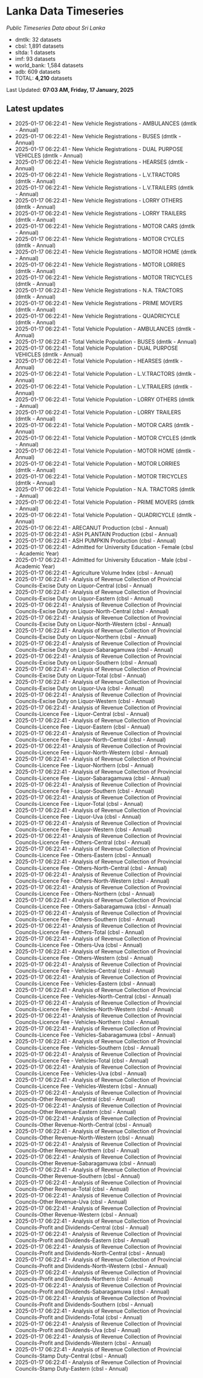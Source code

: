 # Lanka Data Timeseries
*Public Timeseries Data about Sri Lanka*

* dmtlk: 32 datasets
* cbsl: 1,891 datasets
* sltda: 1 datasets
* imf: 93 datasets
* world_bank: 1,584 datasets
* adb: 609 datasets
* TOTAL: **4,210** datasets

Last Updated: **07:03 AM, Friday, 17 January, 2025**

## Latest updates

* 2025-01-17 06:22:41 - New Vehicle Registrations - AMBULANCES (dmtlk - Annual)
* 2025-01-17 06:22:41 - New Vehicle Registrations - BUSES (dmtlk - Annual)
* 2025-01-17 06:22:41 - New Vehicle Registrations - DUAL PURPOSE VEHICLES (dmtlk - Annual)
* 2025-01-17 06:22:41 - New Vehicle Registrations - HEARSES (dmtlk - Annual)
* 2025-01-17 06:22:41 - New Vehicle Registrations - L.V.TRACTORS (dmtlk - Annual)
* 2025-01-17 06:22:41 - New Vehicle Registrations - L.V.TRAILERS (dmtlk - Annual)
* 2025-01-17 06:22:41 - New Vehicle Registrations - LORRY OTHERS (dmtlk - Annual)
* 2025-01-17 06:22:41 - New Vehicle Registrations - LORRY TRAILERS (dmtlk - Annual)
* 2025-01-17 06:22:41 - New Vehicle Registrations - MOTOR CARS (dmtlk - Annual)
* 2025-01-17 06:22:41 - New Vehicle Registrations - MOTOR CYCLES (dmtlk - Annual)
* 2025-01-17 06:22:41 - New Vehicle Registrations - MOTOR HOME (dmtlk - Annual)
* 2025-01-17 06:22:41 - New Vehicle Registrations - MOTOR LORRIES (dmtlk - Annual)
* 2025-01-17 06:22:41 - New Vehicle Registrations - MOTOR TRICYCLES (dmtlk - Annual)
* 2025-01-17 06:22:41 - New Vehicle Registrations - N.A. TRACTORS (dmtlk - Annual)
* 2025-01-17 06:22:41 - New Vehicle Registrations - PRIME MOVERS (dmtlk - Annual)
* 2025-01-17 06:22:41 - New Vehicle Registrations - QUADRICYCLE (dmtlk - Annual)
* 2025-01-17 06:22:41 - Total Vehicle Population - AMBULANCES (dmtlk - Annual)
* 2025-01-17 06:22:41 - Total Vehicle Population - BUSES (dmtlk - Annual)
* 2025-01-17 06:22:41 - Total Vehicle Population - DUAL PURPOSE VEHICLES (dmtlk - Annual)
* 2025-01-17 06:22:41 - Total Vehicle Population - HEARSES (dmtlk - Annual)
* 2025-01-17 06:22:41 - Total Vehicle Population - L.V.TRACTORS (dmtlk - Annual)
* 2025-01-17 06:22:41 - Total Vehicle Population - L.V.TRAILERS (dmtlk - Annual)
* 2025-01-17 06:22:41 - Total Vehicle Population - LORRY OTHERS (dmtlk - Annual)
* 2025-01-17 06:22:41 - Total Vehicle Population - LORRY TRAILERS (dmtlk - Annual)
* 2025-01-17 06:22:41 - Total Vehicle Population - MOTOR CARS (dmtlk - Annual)
* 2025-01-17 06:22:41 - Total Vehicle Population - MOTOR CYCLES (dmtlk - Annual)
* 2025-01-17 06:22:41 - Total Vehicle Population - MOTOR HOME (dmtlk - Annual)
* 2025-01-17 06:22:41 - Total Vehicle Population - MOTOR LORRIES (dmtlk - Annual)
* 2025-01-17 06:22:41 - Total Vehicle Population - MOTOR TRICYCLES (dmtlk - Annual)
* 2025-01-17 06:22:41 - Total Vehicle Population - N.A. TRACTORS (dmtlk - Annual)
* 2025-01-17 06:22:41 - Total Vehicle Population - PRIME MOVERS (dmtlk - Annual)
* 2025-01-17 06:22:41 - Total Vehicle Population - QUADRICYCLE (dmtlk - Annual)
* 2025-01-17 06:22:41 - ARECANUT Production (cbsl - Annual)
* 2025-01-17 06:22:41 - ASH PLANTAIN Production (cbsl - Annual)
* 2025-01-17 06:22:41 - ASH PUMPKIN Production (cbsl - Annual)
* 2025-01-17 06:22:41 - Admitted for University Education - Female (cbsl - Academic Year)
* 2025-01-17 06:22:41 - Admitted for University Education - Male (cbsl - Academic Year)
* 2025-01-17 06:22:41 - Agriculture Volume Index (cbsl - Annual)
* 2025-01-17 06:22:41 - Analysis of Revenue Collection of Provincial Councils-Excise Duty on Liquor-Central (cbsl - Annual)
* 2025-01-17 06:22:41 - Analysis of Revenue Collection of Provincial Councils-Excise Duty on Liquor-Eastern (cbsl - Annual)
* 2025-01-17 06:22:41 - Analysis of Revenue Collection of Provincial Councils-Excise Duty on Liquor-North-Central (cbsl - Annual)
* 2025-01-17 06:22:41 - Analysis of Revenue Collection of Provincial Councils-Excise Duty on Liquor-North-Western (cbsl - Annual)
* 2025-01-17 06:22:41 - Analysis of Revenue Collection of Provincial Councils-Excise Duty on Liquor-Northern (cbsl - Annual)
* 2025-01-17 06:22:41 - Analysis of Revenue Collection of Provincial Councils-Excise Duty on Liquor-Sabaragamuwa (cbsl - Annual)
* 2025-01-17 06:22:41 - Analysis of Revenue Collection of Provincial Councils-Excise Duty on Liquor-Southern (cbsl - Annual)
* 2025-01-17 06:22:41 - Analysis of Revenue Collection of Provincial Councils-Excise Duty on Liquor-Total (cbsl - Annual)
* 2025-01-17 06:22:41 - Analysis of Revenue Collection of Provincial Councils-Excise Duty on Liquor-Uva (cbsl - Annual)
* 2025-01-17 06:22:41 - Analysis of Revenue Collection of Provincial Councils-Excise Duty on Liquor-Western (cbsl - Annual)
* 2025-01-17 06:22:41 - Analysis of Revenue Collection of Provincial Councils-Licence Fee - Liquor-Central (cbsl - Annual)
* 2025-01-17 06:22:41 - Analysis of Revenue Collection of Provincial Councils-Licence Fee - Liquor-Eastern (cbsl - Annual)
* 2025-01-17 06:22:41 - Analysis of Revenue Collection of Provincial Councils-Licence Fee - Liquor-North-Central (cbsl - Annual)
* 2025-01-17 06:22:41 - Analysis of Revenue Collection of Provincial Councils-Licence Fee - Liquor-North-Western (cbsl - Annual)
* 2025-01-17 06:22:41 - Analysis of Revenue Collection of Provincial Councils-Licence Fee - Liquor-Northern (cbsl - Annual)
* 2025-01-17 06:22:41 - Analysis of Revenue Collection of Provincial Councils-Licence Fee - Liquor-Sabaragamuwa (cbsl - Annual)
* 2025-01-17 06:22:41 - Analysis of Revenue Collection of Provincial Councils-Licence Fee - Liquor-Southern (cbsl - Annual)
* 2025-01-17 06:22:41 - Analysis of Revenue Collection of Provincial Councils-Licence Fee - Liquor-Total (cbsl - Annual)
* 2025-01-17 06:22:41 - Analysis of Revenue Collection of Provincial Councils-Licence Fee - Liquor-Uva (cbsl - Annual)
* 2025-01-17 06:22:41 - Analysis of Revenue Collection of Provincial Councils-Licence Fee - Liquor-Western (cbsl - Annual)
* 2025-01-17 06:22:41 - Analysis of Revenue Collection of Provincial Councils-Licence Fee - Others-Central (cbsl - Annual)
* 2025-01-17 06:22:41 - Analysis of Revenue Collection of Provincial Councils-Licence Fee - Others-Eastern (cbsl - Annual)
* 2025-01-17 06:22:41 - Analysis of Revenue Collection of Provincial Councils-Licence Fee - Others-North-Central (cbsl - Annual)
* 2025-01-17 06:22:41 - Analysis of Revenue Collection of Provincial Councils-Licence Fee - Others-North-Western (cbsl - Annual)
* 2025-01-17 06:22:41 - Analysis of Revenue Collection of Provincial Councils-Licence Fee - Others-Northern (cbsl - Annual)
* 2025-01-17 06:22:41 - Analysis of Revenue Collection of Provincial Councils-Licence Fee - Others-Sabaragamuwa (cbsl - Annual)
* 2025-01-17 06:22:41 - Analysis of Revenue Collection of Provincial Councils-Licence Fee - Others-Southern (cbsl - Annual)
* 2025-01-17 06:22:41 - Analysis of Revenue Collection of Provincial Councils-Licence Fee - Others-Total (cbsl - Annual)
* 2025-01-17 06:22:41 - Analysis of Revenue Collection of Provincial Councils-Licence Fee - Others-Uva (cbsl - Annual)
* 2025-01-17 06:22:41 - Analysis of Revenue Collection of Provincial Councils-Licence Fee - Others-Western (cbsl - Annual)
* 2025-01-17 06:22:41 - Analysis of Revenue Collection of Provincial Councils-Licence Fee - Vehicles-Central (cbsl - Annual)
* 2025-01-17 06:22:41 - Analysis of Revenue Collection of Provincial Councils-Licence Fee - Vehicles-Eastern (cbsl - Annual)
* 2025-01-17 06:22:41 - Analysis of Revenue Collection of Provincial Councils-Licence Fee - Vehicles-North-Central (cbsl - Annual)
* 2025-01-17 06:22:41 - Analysis of Revenue Collection of Provincial Councils-Licence Fee - Vehicles-North-Western (cbsl - Annual)
* 2025-01-17 06:22:41 - Analysis of Revenue Collection of Provincial Councils-Licence Fee - Vehicles-Northern (cbsl - Annual)
* 2025-01-17 06:22:41 - Analysis of Revenue Collection of Provincial Councils-Licence Fee - Vehicles-Sabaragamuwa (cbsl - Annual)
* 2025-01-17 06:22:41 - Analysis of Revenue Collection of Provincial Councils-Licence Fee - Vehicles-Southern (cbsl - Annual)
* 2025-01-17 06:22:41 - Analysis of Revenue Collection of Provincial Councils-Licence Fee - Vehicles-Total (cbsl - Annual)
* 2025-01-17 06:22:41 - Analysis of Revenue Collection of Provincial Councils-Licence Fee - Vehicles-Uva (cbsl - Annual)
* 2025-01-17 06:22:41 - Analysis of Revenue Collection of Provincial Councils-Licence Fee - Vehicles-Western (cbsl - Annual)
* 2025-01-17 06:22:41 - Analysis of Revenue Collection of Provincial Councils-Other Revenue-Central (cbsl - Annual)
* 2025-01-17 06:22:41 - Analysis of Revenue Collection of Provincial Councils-Other Revenue-Eastern (cbsl - Annual)
* 2025-01-17 06:22:41 - Analysis of Revenue Collection of Provincial Councils-Other Revenue-North-Central (cbsl - Annual)
* 2025-01-17 06:22:41 - Analysis of Revenue Collection of Provincial Councils-Other Revenue-North-Western (cbsl - Annual)
* 2025-01-17 06:22:41 - Analysis of Revenue Collection of Provincial Councils-Other Revenue-Northern (cbsl - Annual)
* 2025-01-17 06:22:41 - Analysis of Revenue Collection of Provincial Councils-Other Revenue-Sabaragamuwa (cbsl - Annual)
* 2025-01-17 06:22:41 - Analysis of Revenue Collection of Provincial Councils-Other Revenue-Southern (cbsl - Annual)
* 2025-01-17 06:22:41 - Analysis of Revenue Collection of Provincial Councils-Other Revenue-Total (cbsl - Annual)
* 2025-01-17 06:22:41 - Analysis of Revenue Collection of Provincial Councils-Other Revenue-Uva (cbsl - Annual)
* 2025-01-17 06:22:41 - Analysis of Revenue Collection of Provincial Councils-Other Revenue-Western (cbsl - Annual)
* 2025-01-17 06:22:41 - Analysis of Revenue Collection of Provincial Councils-Profit and Dividends-Central (cbsl - Annual)
* 2025-01-17 06:22:41 - Analysis of Revenue Collection of Provincial Councils-Profit and Dividends-Eastern (cbsl - Annual)
* 2025-01-17 06:22:41 - Analysis of Revenue Collection of Provincial Councils-Profit and Dividends-North-Central (cbsl - Annual)
* 2025-01-17 06:22:41 - Analysis of Revenue Collection of Provincial Councils-Profit and Dividends-North-Western (cbsl - Annual)
* 2025-01-17 06:22:41 - Analysis of Revenue Collection of Provincial Councils-Profit and Dividends-Northern (cbsl - Annual)
* 2025-01-17 06:22:41 - Analysis of Revenue Collection of Provincial Councils-Profit and Dividends-Sabaragamuwa (cbsl - Annual)
* 2025-01-17 06:22:41 - Analysis of Revenue Collection of Provincial Councils-Profit and Dividends-Southern (cbsl - Annual)
* 2025-01-17 06:22:41 - Analysis of Revenue Collection of Provincial Councils-Profit and Dividends-Total (cbsl - Annual)
* 2025-01-17 06:22:41 - Analysis of Revenue Collection of Provincial Councils-Profit and Dividends-Uva (cbsl - Annual)
* 2025-01-17 06:22:41 - Analysis of Revenue Collection of Provincial Councils-Profit and Dividends-Western (cbsl - Annual)
* 2025-01-17 06:22:41 - Analysis of Revenue Collection of Provincial Councils-Stamp Duty-Central (cbsl - Annual)
* 2025-01-17 06:22:41 - Analysis of Revenue Collection of Provincial Councils-Stamp Duty-Eastern (cbsl - Annual)